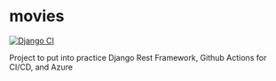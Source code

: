 # movies

[![Django CI](https://github.com/pipilacha/movies/actions/workflows/django.yml/badge.svg)](https://github.com/pipilacha/movies/actions/workflows/django.yml)

Project to put into practice Django Rest Framework, Github Actions for CI/CD, and Azure
